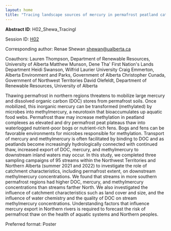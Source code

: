 ```yaml
---
layout: home
title: "Tracing landscape sources of mercury in permafrost peatland catchments"
---
```



**Abstract ID**: H02_Shewa_Tracingl

Session ID: [H02](.)

Corresponding author: Renae Shewan <a href="mailto:shewan@ualberta.ca">shewan@ualberta.ca</a>

Coauthors: Lauren Thompson, Department of Renewable Resources, University of Alberta
 Matthew Munson, Dene Tha' First Nation's Lands Department
 Heidi Swanson, Wilfrid Laurier University
 Craig Emmerton, Alberta Environment and Parks, Government of Alberta
 Christopher Cunada, Government of Northwest Territories
 David Olefeldt, Department of Renewable Resources, University of Alberta 

Thawing permafrost in northern regions threatens to mobilize large mercury and dissolved organic carbon (DOC) stores from permafrost soils. Once mobilized, this inorganic mercury can be transformed (methylated) by microbes into methylmercury, a neurotoxin that bioaccumulates up aquatic food webs. Permafrost thaw may increase methylation in peatland complexes as elevated and dry permafrost peat plateaus thaw into waterlogged nutrient-poor bogs or nutrient-rich fens. Bogs and fens can be favorable environments for microbes responsible for methylation. Transport of mercury and methylmercury is often facilitated by binding to DOC and as peatlands become increasingly hydrologically connected with continued thaw, increased export of DOC, mercury, and methylmercury to downstream inland waters may occur. In this study, we completed three sampling campaigns of 95 streams within the Northwest Territories and Northern Alberta (summer 2021 and 2022) to investigate the role of catchment characteristics, including permafrost extent, on downstream methylmercury concentrations. We found that streams in more southern permafrost regions had higher DOC, mercury, and methylmercury concentrations than streams farther North. We also investigated the influence of catchment characteristics such as land cover and size, and the influence of water chemistry and the quality of DOC on stream methylmercury concentrations. Understanding factors that influence mercury export in Northern rivers is required to forecast the risk of permafrost thaw on the health of aquatic systems and Northern peoples.

Preferred format: Poster
